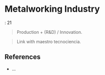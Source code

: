 # Metalworking Industry

: 21

> Production + (R&D) / Innovation.
> 

> Link with maestro tecnociencia.
> 

## References

- …